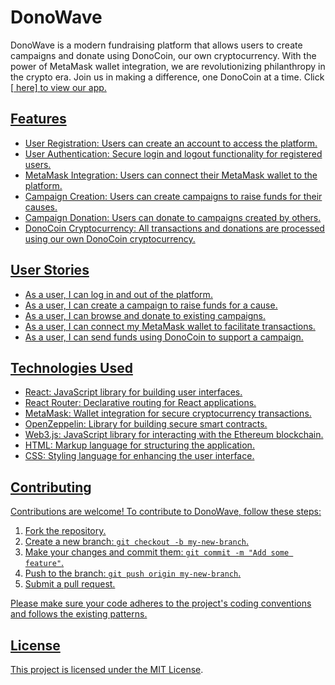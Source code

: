 # DonoWave

DonoWave is a modern fundraising platform that allows users to create campaigns and donate using DonoCoin, our own cryptocurrency. With the power of MetaMask wallet integration, we are revolutionizing philanthropy in the crypto era. Join us in making a difference, one DonoCoin at a time. Click [<a href="http://donowave.netlify.app" target="_blank" rel="noreferrer"> here] to view our app.

## Features

- User Registration: Users can create an account to access the platform.
- User Authentication: Secure login and logout functionality for registered users.
- MetaMask Integration: Users can connect their MetaMask wallet to the platform.
- Campaign Creation: Users can create campaigns to raise funds for their causes.
- Campaign Donation: Users can donate to campaigns created by others.
- DonoCoin Cryptocurrency: All transactions and donations are processed using our own DonoCoin cryptocurrency.

## User Stories

- As a user, I can log in and out of the platform.
- As a user, I can create a campaign to raise funds for a cause.
- As a user, I can browse and donate to existing campaigns.
- As a user, I can connect my MetaMask wallet to facilitate transactions.
- As a user, I can send funds using DonoCoin to support a campaign.

## Technologies Used

- React: JavaScript library for building user interfaces.
- React Router: Declarative routing for React applications.
- MetaMask: Wallet integration for secure cryptocurrency transactions.
- OpenZeppelin: Library for building secure smart contracts.
- Web3.js: JavaScript library for interacting with the Ethereum blockchain.
- HTML: Markup language for structuring the application.
- CSS: Styling language for enhancing the user interface.

## Contributing

Contributions are welcome! To contribute to DonoWave, follow these steps:

1. Fork the repository.
2. Create a new branch: `git checkout -b my-new-branch`.
3. Make your changes and commit them: `git commit -m "Add some feature"`.
4. Push to the branch: `git push origin my-new-branch`.
5. Submit a pull request.

Please make sure your code adheres to the project's coding conventions and follows the existing patterns.

## License

This project is licensed under the [MIT License](LICENSE).
